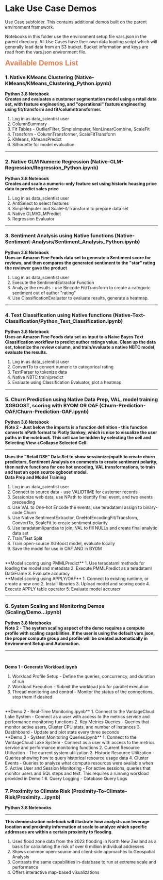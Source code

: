 # Lake Use Case Demos

Use Case subfolder.  This contains additional demos built on the parent environment framework.

Notebooks in this folder use the environment setup file vars.json in the parent directory.  All Use Cases have their own data loading script which will generally load data from an S3 bucket.  Bucket information and keys are read from the vars.json environment file.


<b style = 'font-size:24px;font-family:Arial;color:#E37C4D'>Available Demos List</b>



### 1. Native KMeans Clustering (Native-KMeans/KMeans_Clustering_Python.ipynb) ###
**Python 3.8 Notebook**
<br>
**Creates and evaluates a customer segmentation model using a retail data set, with feature engineering, and "operational" feature engineering using fit/transform and fit/columntransformer.**
1. Log in as data_scientist user
2. ColumnSummary
3. Fit Tables - OutlierFilter, SimpleImputer, NonLinearCombine, ScaleFit
4. Transform - ColumnTransformer, ScaleFitTransform
5. KMeans, KMeansPredict
6. Silhouette for model evaluation

<hr>

### 2. Native GLM Numeric Regression (Native-GLM-Regression/Regression_Python.ipynb) ###
**Python 3.8 Notebook**
<br>
**Creates and scale a numeric-only feature set using historic housing price data to predict sales price**
1. Log in as data_scientist user
2. AntiSelect to select features
3. SimpleImputer and ScaleFit/Transform to prepare data set
4. Native GLM/GLMPredict
5. Regression Evaluator

<hr>

### 3. Sentiment Analysis using Native functions (Native-Sentiment-Analysis/Sentiment_Analysis_Python.ipynb) ###
**Python 3.8 Notebook**
<br>
**Uses an Amazon Fine Foods data set to generate a Sentiment score for reviews, and then compares the generated sentiment to the "star" rating the reviewer gave the product**
1. Log in as data_scientist user
2. Execute the SentimentExtractor Function
3. Analyze the results - use Bincode Fit/Transform to create a categoric sentiment out of author "rating"
4. Use ClassificationEvaluator to evaluate results, generate a heatmap.

<hr>

### 4. Text Classification using Native functions (Native-Text-Classification/Python_Text_Classification.ipynb) ###
**Python 3.8 Notebook**
<br>
**Uses an Amazon Fine Foods data set as input to a Naive Bayes Text Classification workflow to predict author ratings value.  Clean up the data set, tokenize the review column, and train/evaluate a native NBTC model, evaluate the results.**
1. Log in as data_scientist user
2. ConvertTo to convert numeric to categorical rating
3. TextParser to tokenize data
4. Native NBTC train/predict
5. Evaluate using Classification Evaluator, plot a heatmap

<hr>

### 5. Churn Prediction using Native Data Prep, VAL, model training XGBOOST, scoring with BYOM OR OAF (Churn-Prediction-OAF/Churn-Prediction-OAF.ipynb) ###
**Python 3.8 Notebook**
<br>
**Note 2 - Just below the imports is a function definition - this function converts nPath format to Plotly Sankey, which is nice to visualize the user paths in the notebook.  This cell can be hidden by selecting the cell and Selecting View->Collapse Selected Cell.**
<br>
<hr>

**Uses the "Retail DSE" Data Set to show sessionize/npath to create churn predictors, Sentiment Analysis on comments to create sentiment polarity, then native functions for one hot encoding, VAL transformations, to train and test an open source xgboost model.**
<br>
**Data Prep and Model Training**
1. Log in as data_scientist user
2. Connect to source data - use VALIDTIME for customer records
3. Sessionize web data, use NPath to identify final event, and two events preceeding
4. Use VAL to One-hot Encode the events, use teradataml assign to binary-code Churn
5. Use Native SentimentExtractor, OneHotEncodingFit/Transform, ConvertTo, ScaleFit to create sentiment polarity
6. Use teradataml/pandas to join, VAL to fill NULLs and create final analytic data set
7. Train/Test Split
8. Train open-source XGBoost model, evaluate locally
9. Save the model for use in OAF AND in BYOM
<br>
**Model scoring using PMMLPredict**
1. Use teradataml methods for loading the model and metadata
2. Execute PMMLPredict as a teradataml DataFrame
3. Evaluate accuracy
<br>
**Model scoring using APPLY/OAF**
1. Connect to existing runtime, or create a new one
2. Install libraries
3. Upload model and scoring code
4. Execute APPLY table operator
5. Evaluate model accuracr
<br>

<hr>

### 6. System Scaling and Monitoring Demos (Scaling/Demo...ipynb) ###
**Python 3.8 Notebooks**
<br>
**Note 2 - The system scaling aspect of the demo requires a compute profile with scaling capabilities.  If the user is using the default vars.json, the proper compute group and profile will be created automatically in Environment Setup and Automation.**
<br>
<hr>
<br>

**Demo 1 - Generate Workload.ipynb**
1. Workload Profile Setup - Define the queries, concurrency, and duration of run
2. Workload Execution - Submit the workload job for parallel execution
3. Thread monitoring and control - Monitor the status of the connections, stop them if desired
<br>
**Demo 2 - Real-Time Monitoring.ipynb**
1. Connect to the VantageCloud Lake System - Connect as a user with access to the metrics service and performance monitoring functions
2. Key Metrics Queries - Queries that monitor active users, Cluster CPU stats, and number of instances
3. Dasbhboard - Update and plot stats every three seconds
<br>
**Demo 3 - System Monitoring Queries.ipynb**
1. Connect to the VantageCloud Lake System - Connect as a user with access to the metrics service and performance monitoring functions
2. Current Resource Utilization - The current system utilization
3. Historic Resource Utilization - Queries showing how to query historical resource usage data
4. Cluster Events - Queries to analyze what compute resources were available when
5. Active User and Session Monitoring - For active sessions, queries that monitor users and SQL steps and text. This requires a running workload provided in Demo 1
6. Query Logging - Database Query Logs

### 7. Proximity to Climate Risk (Proximity-To-Climate-Risk/Proximity...ipynb) ###
**Python 3.8 Notebooks**
<br>
<hr>

**This demonstration notebook will illustrate how analysts can leverage location and proximity information at scale to analyze which specific addresses are within a certain proximity to flooding.**

1. Uses flood zone data from the 2023 flooding in North New Zealand as a basis for calculating the risk of over 6 million individual addresses
2. Shows common open-source and client-side approaches to Geospatial Analysis
3. Contrasts the same capabilities in-database to run at extreme scale and performance
4. Offers interactive map-based visualizations